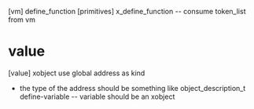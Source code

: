 [vm] define_function
[primitives] x_define_function -- consume token_list from vm

# value

[value] xobject use global address as kind
- the type of the address should be something like object_description_t
define-variable -- variable should be an xobject
